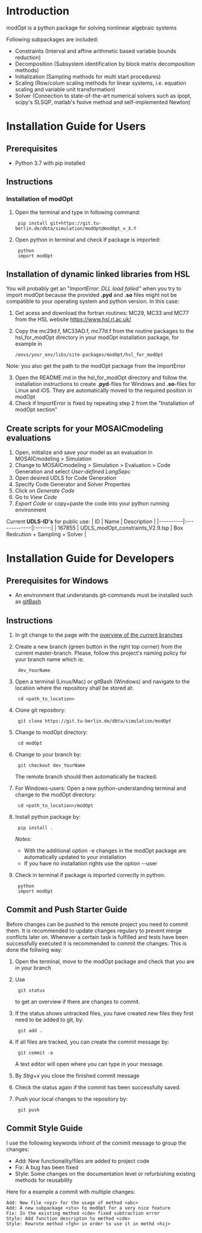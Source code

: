 
# Introduction

modOpt is a python package for solving nonlinear algebraic systems

Following subpackages are included:
* Constraints (Interval and affine arithmetic based variable bounds reduction)
* Decomposition (Subsystem identification by block matrix decomposition methods)
* Initialization (Sampling methods for multi start procedures)
* Scaling (Row/colum scaling methods for linear systems, i.e. equation scaling and variable unit transformation)
* Solver (Connection to state-of-the-art numerical solvers such as ipopt, scipy's SLSQP, matlab's fsolve method and self-implemented Newton)

# Installation Guide for Users

##  Prerequisites
* Python 3.7 with pip installed 


## Instructions
### Installation of modOpt

1. Open the terminal and type in following command:

        pip install git+https://git.tu-berlin.de/dbta/simulation/modOpt@modOpt_v_X.Y

2. Open python in terminal and check if package is imported:

        python
        import modOpt

## Installation of dynamic linked libraries from HSL
You will probably get an "*ImportError: DLL load failed"* when you try to import modOpt because the provided **.pyd** and **.so** files might not
be compatible to your operating system and python version. In this case:
1. Get acess and download the fortran routines: MC29, MC33 and MC77 from the HSL website https://www.hsl.rl.ac.uk/
2. Copy the mc29d.f, MC33AD.f, mc77d.f from the routine packages to the hsl_for_modOpt directory in your modOpt installation package, for example in
 
	  <path-to-your-envs>`/envs/your_env/libs/site-packages/modOpt/hsl_for_modOpt`  

Note: you also get the path to the modOpt package from the ImportError

3. Open the README.md in the hsl_for_modOpt directory and follow the installation instructions to create **.pyd**-files for Windows and **.so**-files for Linux and iOS.
They are automatically moved to the required position in modOpt
4. Check if ImportError is fixed by repeating step 2 from the "Installation of modOpt section"
 
## Create scripts for your MOSAICmodeling evaluations  
1. Open, initialize and save your model as an evaluation in MOSAICmodeling > Simulation
2. Change to MOSAICmodeling > Simulation > Evaluation > Code Generation and select *User-defined LangSepc*
3. Open desired UDLS for Code Generation
4. Specify Code Generator and Solver Properties
5. Click on *Generate Code*
6. Go to *View Code*
7. *Export Code* or copy+paste the code into your python running environment

Current **UDLS-ID's** for public use:
| ID   |      Name      | Description |
|----------|:-------------:|:------:|
| 167855 | UDLS_modOpt_constraints_V2.9.lsp  | Box Redcution + Sampling + Solver |

# Installation Guide for Developers

## Prerequisites for Windows
* An environment that understands git-commands must be installed such as [gitBash](https://gitforwindows.org/)

## Instructions
1. In git change to the page with the [overview of the current branches](https://git.tu-berlin.de/dbta/simulation/modOpt/-/branches)
2. Create a new branch (green button in the right top corner) from the current master-branch. Please, follow this project's naming policy for your branch name which is:

        dev_YourName
        
3. Open a terminal (Linux/Mac) or gitBash (Windows) and navigate to the location where the repository shall be stored at:

        cd <path_to_location>
        
4. Clone git repository:

        git clone https://git.tu-berlin.de/dbta/simulation/modOpt
        
5. Change to modOpt directory:

        cd modOpt
        
6. Change to your branch by:
	
        git checkout dev_YourName
	
    The remote branch should then automatically be tracked.

7. For Windows-users: Open a new python-understanding terminal and change to the modOpt directory:
	
        cd <path_to_location>/modOpt
	
8. Install python package by:
	
        pip install .

	*Notes*:
	* With the additional option -e changes in the modOpt package are automatically updated to your installation
	* If you have no installation rights use the option --user 
	
9. Check in terminal if package is imported correctly in python:

        python 
        import modOpt

## Commit and Push Starter Guide

Before changes can be pushed to the remote project you need to commit them. It is recommended to update changes regulary to prevent merge conflicts later on. Whenever a certain task is fulfilled and tests have been successfully executed it is recommended to commit the changes. This is done the follwing way:

1. Open the terminal, move to the modOpt package and check that you are in your branch
2. Use 
        
        git status 

	to get an overview if there are changes to commit.
3. If the status shows untracked files, you have created new files they first need to be added to git, by:

        git add .

4. If all files are tracked, you can create the commit message by:
        
        git commit -a

	A text editor will open where you can type in your message.
5. By *Strg+x* you close the finished commit message 
6. Check the status again if the commit has been successfully saved.
7. Push your local changes to the repository by:

        git push

## Commit Style Guide

I use the following keywords infront of the commit message to group the changes:
* Add: New functionality/files are added to project code
* Fix: A bug has been fixed
* Style: Some changes on the documentation level or refurbishing existing methods for reusability

Here for a example a commit with multiple changes:

    Add: New file <xyz> for the usage of method <abc>
    Add: A new subpackage <stu> to modOpt for a very nice feature
    Fix: In the existing method <cde> fixed subtraction error
    Style: Add function descripton to method <cde>
    Style: Rewrote method <fgh> in order to use it in methd <hij>
